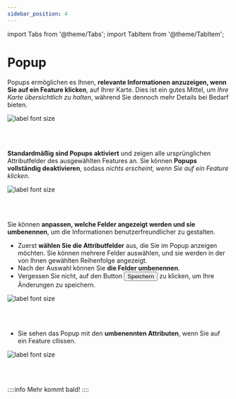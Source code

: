 ```yaml
---
sidebar_position: 4
---
```

import Tabs from '@theme/Tabs';
import TabItem from '@theme/TabItem';


# Popup

Popups ermöglichen es Ihnen, **relevante Informationen anzuzeigen, wenn Sie auf ein Feature klicken**, auf Ihrer Karte. Dies ist ein gutes Mittel, um *Ihre Karte übersichtlich zu halten*, während Sie dennoch mehr Details bei Bedarf bieten.

<div style={{ display: 'flex', flexDirection: 'column', alignItems: 'center'}}>
  <img src={require('/img/map/styling/popup.png').default} alt="label font size" style={{ maxHeight: "Auto", maxWidth: "Auto", objectFit: "cover"}}/>
</div> 

<br></br>

**Standardmäßig sind Popups aktiviert** und zeigen alle ursprünglichen Attributfelder des ausgewählten Features an. Sie können **Popups vollständig deaktivieren**, sodass *nichts erscheint, wenn Sie auf ein Feature klicken*.

<div style={{ display: 'flex', flexDirection: 'column', alignItems: 'center'}}>
  <img src={require('/img/map/styling/popup_disable.png').default} alt="label font size" style={{ maxHeight: "200px", maxWidth: "Auto", objectFit: "cover"}}/>
</div> 

<br></br>

Sie können **anpassen, welche Felder angezeigt werden und sie umbenennen**, um die Informationen benutzerfreundlicher zu gestalten.

- Zuerst **wählen Sie die Attributfelder** aus, die Sie im Popup anzeigen möchten. Sie können mehrere Felder auswählen, und sie werden in der von Ihnen gewählten Reihenfolge angezeigt.
- Nach der Auswahl können Sie **die Felder umbenennen**.
- Vergessen Sie nicht, auf den Button <button>Speichern</button> zu klicken, um Ihre Änderungen zu speichern.

<div style={{ display: 'flex', flexDirection: 'column', alignItems: 'center'}}>
  <img src={require('/img/map/styling/popup_adding.gif').default} alt="label font size" style={{ maxHeight: "Auto", maxWidth: "500px", objectFit: "cover"}}/>
</div> 

<br></br>

- Sie sehen das Popup mit den **umbenennten Attributen**, wenn Sie auf ein Feature cllissen.

<div style={{ display: 'flex', flexDirection: 'column', alignItems: 'center'}}>
  <img src={require('/img/map/styling/popup_show.gif').default} alt="label font size" style={{ maxHeight: "Auto", maxWidth: "500px", objectFit: "cover"}}/>
</div> 

<br></br>

::::info
Mehr kommt bald!
::::